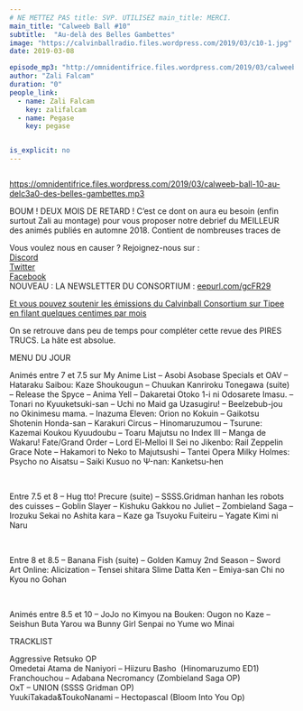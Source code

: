 ```yaml
---
# NE METTEZ PAS title: SVP. UTILISEZ main_title: MERCI.
main_title: "Calweeb Ball #10"
subtitle:  "Au-delà des Belles Gambettes"
image: "https://calvinballradio.files.wordpress.com/2019/03/c10-1.jpg"
date: 2019-03-08

episode_mp3: "http://omnidentifrice.files.wordpress.com/2019/03/calweeb-ball-10-au-delc3a0-des-belles-gambettes.mp3"
author: "Zali Falcam"
duration: "0"
people_link: 
  - name: Zali Falcam
    key: zalifalcam
  - name: Pegase
    key: pegase


is_explicit: no
---
```


<PodcastHeader/>

<!-- ECRIRE LA DESCRIPTION DE L'EPISODE SOUS CETTE LIGNE -->
<p><img src="https://calvinballradio.files.wordpress.com/2019/03/c10.jpg" alt=""></p>
<p><a href="https://omnidentifrice.files.wordpress.com/2019/03/calweeb-ball-10-au-delc3a0-des-belles-gambettes.mp3" rel="nofollow">https://omnidentifrice.files.wordpress.com/2019/03/calweeb-ball-10-au-delc3a0-des-belles-gambettes.mp3</a></p>
<p>BOUM ! DEUX MOIS DE RETARD ! C’est ce dont on aura eu besoin (enfin surtout Zali au montage) pour vous proposer notre debrief du MEILLEUR des animés publiés en automne 2018. Contient de nombreuses traces de</p>
<p>Vous voulez nous en causer ? Rejoignez-nous sur :<br>
<a href="http://discordapp.com/invite/4RnA9v7" rel="nofollow">Discord</a><br>
<a href="https://twitter.com/Calvinball_FM?lang=fr" rel="nofollow">Twitter</a><br>
<a href="https://www.facebook.com/CalvinballRadio/?ref=bookmarks" rel="nofollow">Facebook</a><br>
NOUVEAU : LA NEWSLETTER DU CONSORTIUM :&nbsp;<a title="http://eepurl.com/gcFR29" href="https://exit.sc/?url=http%3A%2F%2Feepurl.com%2FgcFR29" rel="nofollow">eepurl.com/gcFR29</a></p>
<p><a href="https://fr.tipeee.com/calvinball" rel="nofollow">Et vous pouvez soutenir les émissions du Calvinball Consortium sur Tipee en filant quelques centimes par mois</a></p>
<p>On se retrouve dans peu de temps pour compléter cette revue des PIRES TRUCS. La hâte est absolue.</p>
<p>MENU DU JOUR</p>




<tr>
<td>Animés entre 7 et 7.5 sur My Anime List</td>
</tr>
<tr>
<td>– Asobi Asobase Specials et OAV</td>
</tr>
<tr>
<td>– Hataraku Saibou: Kaze Shoukougun</td>
</tr>
<tr>
<td>– Chuukan Kanriroku Tonegawa (suite)</td>
</tr>
<tr>
<td>– Release the Spyce</td>
</tr>
<tr>
<td>– Anima Yell</td>
</tr>
<tr>
<td>– Dakaretai Otoko 1-i ni Odosarete Imasu.</td>
</tr>
<tr>
<td>– Tonari no Kyuuketsuki-san</td>
</tr>
<tr>
<td>– Uchi no Maid ga Uzasugiru!</td>
</tr>
<tr>
<td>– Beelzebub-jou no Okinimesu mama.</td>
</tr>
<tr>
<td>– Inazuma Eleven: Orion no Kokuin</td>
</tr>
<tr>
<td>– Gaikotsu Shotenin Honda-san</td>
</tr>
<tr>
<td>– Karakuri Circus</td>
</tr>
<tr>
<td>– Hinomaruzumou</td>
</tr>
<tr>
<td>– Tsurune: Kazemai Koukou Kyuudoubu</td>
</tr>
<tr>
<td>– Toaru Majutsu no Index III</td>
</tr>
<tr>
<td>– Manga de Wakaru! Fate/Grand Order</td>
</tr>
<tr>
<td>– Lord El-Melloi II Sei no Jikenbo: Rail Zeppelin Grace Note – Hakamori to Neko to Majutsushi</td>
</tr>
<tr>
<td>– Tantei Opera Milky Holmes: Psycho no Aisatsu</td>
</tr>
<tr>
<td>– Saiki Kusuo no Ψ-nan: Kanketsu-hen</td>
</tr>


<p>&nbsp;</p>




<tr>
<td>Entre 7.5 et 8</td>
</tr>
<tr>
<td>– Hug tto! Precure (suite)</td>
</tr>
<tr>
<td>– SSSS.Gridman hanhan les robots des cuisses</td>
</tr>
<tr>
<td>– Goblin Slayer</td>
</tr>
<tr>
<td>– Kishuku Gakkou no Juliet</td>
</tr>
<tr>
<td>– Zombieland Saga</td>
</tr>
<tr>
<td>– Irozuku Sekai no Ashita kara</td>
</tr>
<tr>
<td>– Kaze ga Tsuyoku Fuiteiru</td>
</tr>
<tr>
<td>– Yagate Kimi ni Naru</td>
</tr>


<p>&nbsp;</p>




<tr>
<td>Entre 8 et 8.5</td>
</tr>
<tr>
<td>– Banana Fish (suite)</td>
</tr>
<tr>
<td>– Golden Kamuy 2nd Season</td>
</tr>
<tr>
<td>– Sword Art Online: Alicization</td>
</tr>
<tr>
<td>– Tensei shitara Slime Datta Ken</td>
</tr>
<tr>
<td>– Emiya-san Chi no Kyou no Gohan</td>
</tr>


<p>&nbsp;</p>




<tr>
<td>Animés entre 8.5 et 10</td>
</tr>
<tr>
<td>– JoJo no Kimyou na Bouken: Ougon no Kaze</td>
</tr>
<tr>
<td>– Seishun Buta Yarou wa Bunny Girl Senpai no Yume wo Minai</td>
</tr>


<p>TRACKLIST</p>
<p>Aggressive Retsuko OP<br>
Omedetai Atama de Naniyori – Hiizuru Basho&nbsp; (Hinomaruzumo ED1)<br>
Franchouchou – Adabana Necromancy (Zombieland Saga OP)<br>
OxT – UNION (SSSS Gridman OP)<br>
YuukiTakada&amp;ToukoNanami – Hectopascal (Bloom Into You Op)</p>


